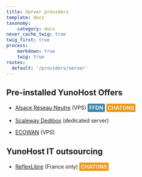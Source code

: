 ```yaml
---
title: Server providers
template: docs
taxonomy:
    category: docs
never_cache_twig: true
twig_first: true
process:
    markdown: true
    twig: true
routes:
  default: '/providers/server'
---
```


## Pre-installed YunoHost Offers

 * [Alsace Réseau Neutre](https://arn-fai.net) (VPS) <span class="ffdn">FFDN</span> <span class="chatons">CHATONS</span>

 * [Scaleway Dedibox](https://www.scaleway.com/en/dedibox/operating-systems/) (dedicated server)

* [ECOWAN](https://ecowan.fr/) (VPS)

## YunoHost IT outsourcing

 * [ReflexLibre](https://reflexlibre.net) (France only) <span class="chatons">CHATONS</span>

<style>
.ffdn {
    background-color: #3a87ad;
    border-radius: 3px;
    display: inline-block;
    padding: 4px 4px;
    font-weight: bold;
    line-height: 14px;
    color: #f8f8f8;
    text-shadow: 0 -1px 0 rgba(0, 0, 0, 0.25);
    white-space: nowrap;
    vertical-align: baseline;
}
.chatons {
    background-color: #f0980c;
    border-radius: 3px;
    display: inline-block;
    padding: 4px 4px;
    font-weight: bold;
    line-height: 14px;
    color: #f8f8f8;
    text-shadow: 0 -1px 0 rgba(0, 0, 0, 0.25);
    white-space: nowrap;
    vertical-align: baseline;
}
</style>
